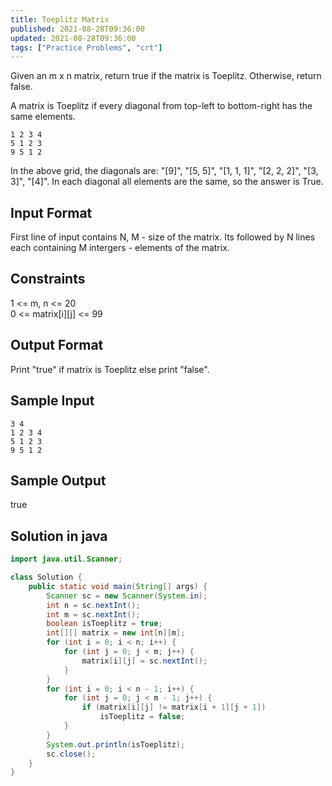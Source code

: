 ```yaml
---
title: Toeplitz Matrix
published: 2021-08-28T09:36:00
updated: 2021-08-28T09:36:00
tags: ["Practice Problems", "crt"]
---
```


Given an m x n matrix, return true if the matrix is Toeplitz.
Otherwise, return false.

A matrix is Toeplitz if every diagonal from top-left to
bottom-right has the same elements.

```
1 2 3 4
5 1 2 3
9 5 1 2
```

In the above grid, the diagonals are: "[9]", "[5, 5]", "[1, 1,
1]", "[2, 2, 2]", "[3, 3]", "[4]". In each diagonal all
elements are the same, so the answer is True.

## Input Format

First line of input contains N, M - size of the matrix. Its
followed by N lines each containing M intergers - elements of
the matrix.

## Constraints

1 <= m, n <= 20\
0 <= matrix[i][j] <= 99

## Output Format

Print "true" if matrix is Toeplitz else print "false".

## Sample Input

```
3 4
1 2 3 4
5 1 2 3
9 5 1 2
```

## Sample Output

true

## Solution in java

```java
import java.util.Scanner;

class Solution {
    public static void main(String[] args) {
        Scanner sc = new Scanner(System.in);
        int n = sc.nextInt();
        int m = sc.nextInt();
        boolean isToeplitz = true;
        int[][] matrix = new int[n][m];
        for (int i = 0; i < n; i++) {
            for (int j = 0; j < m; j++) {
                matrix[i][j] = sc.nextInt();
            }
        }
        for (int i = 0; i < n - 1; i++) {
            for (int j = 0; j < m - 1; j++) {
                if (matrix[i][j] != matrix[i + 1][j + 1])
                    isToeplitz = false;
            }
        }
        System.out.println(isToeplitz);
        sc.close();
    }
}
```
